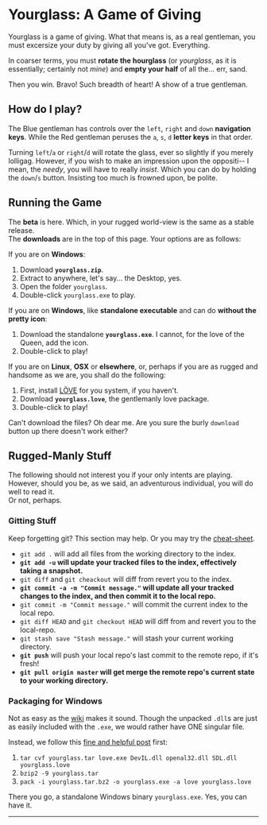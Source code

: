 Yourglass: A Game of Giving
===========================


Yourglass is a game of giving. What that means is, as a real gentleman, you must excersize your duty by giving all you've got. Everything.

In coarser terms, you must **rotate the hourglass** (or _yourglass_, as it is essentially; certainly not _mine_) and **empty your half** of all the... err, sand.

Then you win. Bravo! Such breadth of heart! A show of a true gentleman.


How do I play?
--------------

The Blue gentleman has controls over the `left`, `right` and `down` **navigation keys**.
While the Red gentleman peruses the `a`, `s`, `d` **letter keys** in that order.

Turning `left`/`a` or `right`/`d` will rotate the glass, ever so slightly if you merely lolligag.
However, if you wish to make an impression upon the oppositi-- I mean, the _needy_, you will have to really _insist_.
Which you can do by holding the `down`/`s` button. Insisting too much is frowned upon, be polite.


Running the Game
----------------

The **beta** is here. Which, in your rugged world-view is the same as a stable release.  
The **downloads** are in the top of this page. Your options are as follows:

If you are on **Windows**:

1. 	Download **`yourglass.zip`**.
2. 	Extract to anywhere, let's say... the Desktop, yes.
3. 	Open the folder `yourglass`.
4. 	Double-click `yourglass.exe` to play.

If you are on **Windows**, like **standalone executable** and can do **without the pretty icon**:

1. 	Download the standalone **`yourglass.exe`**. I cannot, for the love of the Queen, add the icon.
2. 	Double-click to play!

If you are on **Linux**, **OSX** or **elsewhere**, or, perhaps if you are as rugged and handsome as we are, you shall do the following:

1. 	First, install [LÖVE][1] for you system, if you haven't.
2. 	Download **`yourglass.love`**, the gentlemanly love package.
3. 	Double-click to play!

Can't download the files? Oh dear me. Are you sure the burly `download` button up there doesn't work either?


Rugged-Manly Stuff
------------------

The following should not interest you if your only intents are playing. However, should you be, as we said, an adventurous individual, you will do well to read it.  
Or not, perhaps.

### Gitting Stuff

Keep forgetting git? This section may help. Or you may try the [cheat-sheet][2].

-	`git add .` will add all files from the working directory to the index.
-	**`git add -u` will update your tracked files to the index, effectively taking a snapshot.**
-	`git diff` and `git cheackout` will diff from revert you to the index.
-	**`git commit -a -m "Commit message."` will update all your tracked changes to the index, and then commit it to the local repo.**
-	`git commit -m "Commit message."` will commit the current index to the local repo.
-	`git diff HEAD` and `git checkout HEAD` will diff from and revert you to the local-repo.
-	`git stash save "Stash message."` will stash your current working directory.
-	**`git push`** will push your local repo's last commit to the remote repo, if it's fresh!
-	**`git pull origin master` will get merge the remote repo's current state to your working directory.**


### Packaging for Windows

Not as easy as the [wiki][3] makes it sound. Though the unpacked `.dll`s are just as easily included with the `.exe`, we would rather have ONE singular file.

Instead, we follow this [fine and helpful post][4] first:

1. 	`tar cvf yourglass.tar love.exe DevIL.dll openal32.dll SDL.dll yourglass.love`
2. 	`bzip2 -9 yourglass.tar`
3. 	`pack -i yourglass.tar.bz2 -o yourglass.exe -a love yourglass.love`

There you go, a standalone Windows binary `yourglass.exe`. Yes, you can have it.



- - -

[1]: http://love2d.org/										"LÖVE"
[2]: http://help.github.com/git-cheat-sheets/						"Github Git Cheat-sheet"
[3]: http://love2d.org/wiki/Game_Distribution						"LÖVE Wiki Article on Distribution"
[4]: http://love2d.org/forums/viewtopic.php?f=3&t=1428&p=19103&hilit=.exe+.dll#p19103

